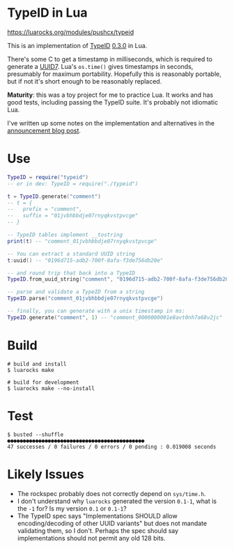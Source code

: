 
# TypeID in Lua

https://luarocks.org/modules/pushcx/typeid

This is an implementation of [TypeID](https://github.com/jetify-com/typeid) [0.3.0](https://github.com/jetify-com/typeid/tree/main/spec) in Lua.

There's some C to get a timestamp in milliseconds, which is required to generate a [UUID7](https://en.wikipedia.org/wiki/Universally_unique_identifier#Version_7_\(timestamp_and_random\)).
Lua's `os.time()` gives timestamps in seconds, presumably for maximum portability.
Hopefully this is reasonably portable, but if not it's short enough to be reasonably replaced.

**Maturity**: this was a toy project for me to practice Lua.
It works and has good tests, including passing the TypeID suite.
It's probably not idiomatic Lua.

I've written up some notes on the implementation and alternatives in the [announcement blog post](https://push.cx/typeid-in-lua).


# Use

```lua
TypeID = require("typeid")
-- or in dev: TypeID = require("./typeid")

t = TypeID.generate("comment")
-- t = {
--   prefix = "comment",
--   suffix = "01jvbhbbdje07rnyqkvstpvcge"
-- }

-- TypeID tables implement __tostring
print(t) -- "comment_01jvbhbbdje07rnyqkvstpvcge"

-- You can extract a standard UUID string
t:uuid() -- "0196d715-adb2-700f-8afa-f3de756db20e"

-- and round trip that back into a TypeID
TypeID.from_uuid_string("comment", "0196d715-adb2-700f-8afa-f3de756db20e")

-- parse and validate a TypeID from a string
TypeID.parse("comment_01jvbhbbdje07rnyqkvstpvcge")

-- finally, you can generate with a unix timestamp in ms:
TypeID.generate("comment", 1) -- "comment_0000000001e8avt0nh7a68v2jc"
```


# Build

```
# build and install
$ luarocks make

# build for development
$ luarocks make --no-install
```


# Test

```
$ busted --shuffle
●●●●●●●●●●●●●●●●●●●●●●●●●●●●●●●●●●●●●●●●●●●●
47 successes / 0 failures / 0 errors / 0 pending : 0.019008 seconds
```

# Likely Issues

 * The rockspec probably does not correctly depend on `sys/time.h`.
 * I don't understand why `luarocks` generated the version `0.1-1`, what is the `-1` for?
   Is my version `0.1` or `0.1-1`?
 * The TypeID spec says "Implementations SHOULD allow encoding/decoding of other UUID variants" but does not mandate validating them, so I don't.
   Perhaps the spec should say implementations should not permit any old 128 bits.
